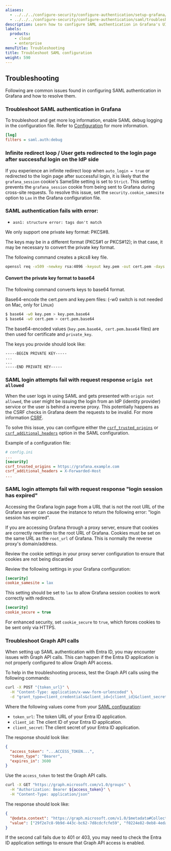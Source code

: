 ```yaml
---
aliases:
  - ../../../configure-security/configure-authentication/setup-grafana/configure-security/configure-authentication/saml/troublsehoot-saml/ # /docs/grafana/next/setup-grafana/configure-security/configure-authentication/setup-grafana/configure-security/configure-authentication/saml/troublsehoot-saml/
  - ../../../configure-security/configure-authentication/saml/troubleshoot-saml/ # /docs/grafana/next/setup-grafana/configure-security/configure-authentication/saml/troubleshoot-saml/
description: Learn how to configure SAML authentication in Grafana's UI.
labels:
  products:
    - cloud
    - enterprise
menuTitle: Troubleshooting
title: Troubleshoot SAML configuration
weight: 590
---
```


## Troubleshooting

Following are common issues found in configuring SAML authentication in Grafana and how to resolve them.

### Troubleshoot SAML authentication in Grafana

To troubleshoot and get more log information, enable SAML debug logging in the configuration file. Refer to [Configuration](/docs/grafana/<GRAFANA_VERSION>/setup-grafana/configure-grafana/#filters) for more information.

```ini
[log]
filters = saml.auth:debug
```

### Infinite redirect loop / User gets redirected to the login page after successful login on the IdP side

If you experience an infinite redirect loop when `auto_login = true` or redirected to the login page after successful login, it is likely that the `grafana_session` cookie's SameSite setting is set to `Strict`. This setting prevents the `grafana_session` cookie from being sent to Grafana during cross-site requests. To resolve this issue, set the `security.cookie_samesite` option to `Lax` in the Grafana configuration file.

### SAML authentication fails with error:

- `asn1: structure error: tags don't match`

We only support one private key format: PKCS#8.

The keys may be in a different format (PKCS#1 or PKCS#12); in that case, it may be necessary to convert the private key format.

The following command creates a pkcs8 key file.

```bash
openssl req -x509 -newkey rsa:4096 -keyout key.pem -out cert.pem -days 365 -nodes
```

#### **Convert** the private key format to base64

The following command converts keys to base64 format.

Base64-encode the cert.pem and key.pem files:
(-w0 switch is not needed on Mac, only for Linux)

```sh
$ base64 -w0 key.pem > key.pem.base64
$ base64 -w0 cert.pem > cert.pem.base64
```

The base64-encoded values (`key.pem.base64, cert.pem.base64` files) are then used for certificate and `private_key`.

The keys you provide should look like:

```
-----BEGIN PRIVATE KEY-----
...
...
-----END PRIVATE KEY-----
```

### SAML login attempts fail with request response `origin not allowed`

When the user logs in using SAML and gets presented with `origin not allowed`, the user might be issuing the login from an IdP (identity provider) service or the user is behind a reverse proxy. This potentially happens as the CSRF checks in Grafana deem the requests to be invalid. For more information [CSRF](https://owasp.org/www-community/attacks/csrf).

To solve this issue, you can configure either the [`csrf_trusted_origins`](/docs/grafana/<GRAFANA_VERSION>/setup-grafana/configure-grafana/#csrf_trusted_origins) or [`csrf_additional_headers`](/docs/grafana/<GRAFANA_VERSION>/setup-grafana/configure-grafana/#csrf_additional_headers) option in the SAML configuration.

Example of a configuration file:

```ini
# config.ini
...
[security]
csrf_trusted_origins = https://grafana.example.com
csrf_additional_headers = X-Forwarded-Host
...
```

### SAML login attempts fail with request response "login session has expired"

Accessing the Grafana login page from a URL that is not the root URL of the
Grafana server can cause the instance to return the following error: "login session has expired".

If you are accessing Grafana through a proxy server, ensure that cookies are correctly
rewritten to the root URL of Grafana.
Cookies must be set on the same URL as the `root_url` of Grafana. This is normally the reverse proxy's domain/address.

Review the cookie settings in your proxy server configuration to ensure that cookies are
not being discarded

Review the following settings in your Grafana configuration:

```ini
[security]
cookie_samesite = lax
```

This setting should be set to `lax` to allow Grafana session cookies to work correctly with redirects.

```ini
[security]
cookie_secure = true
```

For enhanced security, set `cookie_secure` to `true`, which forces cookies to be sent only via HTTPS.

### Troubleshoot Graph API calls

When setting up SAML authentication with Entra ID, you may encounter issues with Graph API calls. This can happen if the Entra ID application is not properly configured to allow Graph API access.

To help in the troubleshooting process, test the Graph API calls using the following commands:

```bash
curl -X POST "{token_url}" \
  -H "Content-Type: application/x-www-form-urlencoded" \
  -d "grant_type=client_credentials&client_id={client_id}&client_secret={client_secret}&scope=https://graph.microsoft.com/.default"
```

Where the following values come from your [SAML configuration](../saml-configuration-options/_index.md#saml-configuration-options):

- `token_url`: The token URL of your Entra ID application.
- `client_id`: The client ID of your Entra ID application.
- `client_secret`: The client secret of your Entra ID application.

The response should look like:

```json
{
  "access_token": "...ACCESS_TOKEN...",
  "token_type": "Bearer",
  "expires_in": 3600
}
```

Use the `access_token` to test the Graph API calls.

```bash
curl -X GET "https://graph.microsoft.com/v1.0/groups" \
  -H "Authorization: Bearer ${access_token}" \
  -H "Content-Type: application/json"
```

The response should look like:

```json
{
  "@odata.context": "https://graph.microsoft.com/v1.0/$metadata#Collection(Edm.String)",
  "value": ["29f2e7c8-9b9d-443c-bc62-7d8cdcfcfe59", "f0224e82-0eb8-4eda-8979-0c36e98deb00"]
}
```

If the second call fails due to 401 or 403, you may need to check the Entra ID application settings to ensure that Graph API access is enabled.

